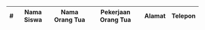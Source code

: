 
| # | Nama Siswa | Nama Orang Tua | Pekerjaan Orang Tua | Alamat | Telepon |
|---|------------|----------------|---------------------|--------|---------|
 
